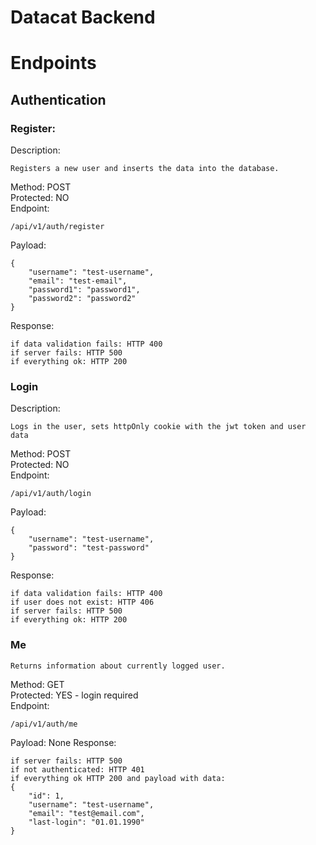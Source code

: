 # Datacat Backend

# Endpoints

## Authentication
### Register:
Description:
```
Registers a new user and inserts the data into the database.
```
Method: POST <br/>
Protected: NO <br/>
Endpoint:
```
/api/v1/auth/register
```
Payload:
```
{
    "username": "test-username",
    "email": "test-email",
    "password1": "password1",
    "password2": "password2"
}
```
Response:
```
if data validation fails: HTTP 400
if server fails: HTTP 500
if everything ok: HTTP 200
```

### Login
Description:
```
Logs in the user, sets httpOnly cookie with the jwt token and user data
```
Method: POST <br/>
Protected: NO <br/>
Endpoint:
```
/api/v1/auth/login
```
Payload:
```
{
    "username": "test-username",
    "password": "test-password"
}
```
Response: 
```
if data validation fails: HTTP 400
if user does not exist: HTTP 406
if server fails: HTTP 500
if everything ok: HTTP 200
```

### Me
```
Returns information about currently logged user.
```
Method: GET <br/>
Protected: YES - login required <br/>
Endpoint:
```
/api/v1/auth/me
```
Payload: None
Response:
```
if server fails: HTTP 500
if not authenticated: HTTP 401
if everything ok HTTP 200 and payload with data:
{
    "id": 1,
    "username": "test-username",
    "email": "test@email.com",
    "last-login": "01.01.1990"
}
```
